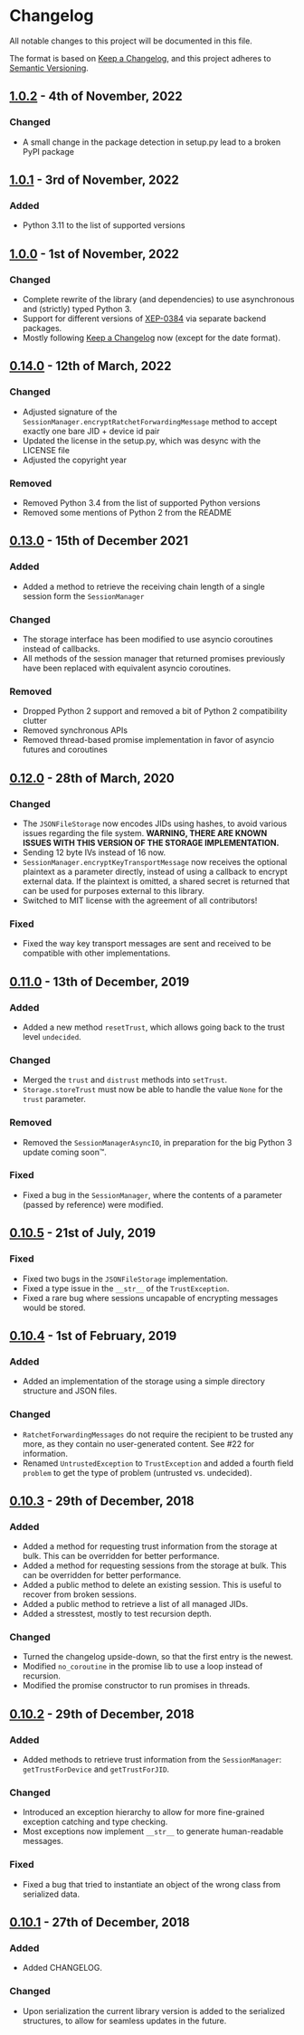 # Changelog

All notable changes to this project will be documented in this file.

The format is based on [Keep a Changelog](https://keepachangelog.com/en/1.0.0/), and this project adheres to [Semantic Versioning](https://semver.org/spec/v2.0.0.html).

## [1.0.2] - 4th of November, 2022

### Changed
- A small change in the package detection in setup.py lead to a broken PyPI package

## [1.0.1] - 3rd of November, 2022

### Added
- Python 3.11 to the list of supported versions

## [1.0.0] - 1st of November, 2022

### Changed
- Complete rewrite of the library (and dependencies) to use asynchronous and (strictly) typed Python 3.
- Support for different versions of [XEP-0384](https://xmpp.org/extensions/xep-0384.html) via separate backend packages.
- Mostly following [Keep a Changelog](https://keepachangelog.com/en/1.0.0/) now (except for the date format).

## [0.14.0] - 12th of March, 2022

### Changed
- Adjusted signature of the `SessionManager.encryptRatchetForwardingMessage` method to accept exactly one bare JID + device id pair
- Updated the license in the setup.py, which was desync with the LICENSE file
- Adjusted the copyright year

### Removed
- Removed Python 3.4 from the list of supported Python versions
- Removed some mentions of Python 2 from the README

## [0.13.0] - 15th of December 2021

### Added
- Added a method to retrieve the receiving chain length of a single session form the `SessionManager`

### Changed
- The storage interface has been modified to use asyncio coroutines instead of callbacks.
- All methods of the session manager that returned promises previously have been replaced with equivalent asyncio coroutines.

### Removed
- Dropped Python 2 support and removed a bit of Python 2 compatibility clutter
- Removed synchronous APIs
- Removed thread-based promise implementation in favor of asyncio futures and coroutines

## [0.12.0] - 28th of March, 2020

### Changed
- The `JSONFileStorage` now encodes JIDs using hashes, to avoid various issues regarding the file system. **WARNING, THERE ARE KNOWN ISSUES WITH THIS VERSION OF THE STORAGE IMPLEMENTATION.**
- Sending 12 byte IVs instead of 16 now.
- `SessionManager.encryptKeyTransportMessage` now receives the optional plaintext as a parameter directly, instead of using a callback to encrypt external data. If the plaintext is omitted, a shared secret is returned that can be used for purposes external to this library.
- Switched to MIT license with the agreement of all contributors!

### Fixed
- Fixed the way key transport messages are sent and received to be compatible with other implementations.

## [0.11.0] - 13th of December, 2019

### Added
- Added a new method `resetTrust`, which allows going back to the trust level `undecided`.

### Changed
- Merged the `trust` and `distrust` methods into `setTrust`.
- `Storage.storeTrust` must now be able to handle the value `None` for the `trust` parameter.

### Removed
- Removed the `SessionManagerAsyncIO`, in preparation for the big Python 3 update coming soon™.

### Fixed
- Fixed a bug in the `SessionManager`, where the contents of a parameter (passed by reference) were modified.

## [0.10.5] - 21st of July, 2019

### Fixed
- Fixed two bugs in the `JSONFileStorage` implementation.
- Fixed a type issue in the `__str__` of the `TrustException`.
- Fixed a rare bug where sessions uncapable of encrypting messages would be stored.

## [0.10.4] - 1st of February, 2019

### Added
- Added an implementation of the storage using a simple directory structure and JSON files.

### Changed
- `RatchetForwardingMessages` do not require the recipient to be trusted any more, as they contain no user-generated content. See #22 for information.
- Renamed `UntrustedException` to `TrustException` and added a fourth field `problem` to get the type of problem (untrusted vs. undecided).

## [0.10.3] - 29th of December, 2018

### Added
- Added a method for requesting trust information from the storage at bulk. This can be overridden for better performance.
- Added a method for requesting sessions from the storage at bulk. This can be overridden for better performance.
- Added a public method to delete an existing session. This is useful to recover from broken sessions.
- Added a public method to retrieve a list of all managed JIDs.
- Added a stresstest, mostly to test recursion depth.

### Changed
- Turned the changelog upside-down, so that the first entry is the newest.
- Modified `no_coroutine` in the promise lib to use a loop instead of recursion.
- Modified the promise constructor to run promises in threads.

## [0.10.2] - 29th of December, 2018

### Added
- Added methods to retrieve trust information from the `SessionManager`: `getTrustForDevice` and `getTrustForJID`.

### Changed
- Introduced an exception hierarchy to allow for more fine-grained exception catching and type checking.
- Most exceptions now implement `__str__` to generate human-readable messages.

### Fixed
- Fixed a bug that tried to instantiate an object of the wrong class from serialized data.

## [0.10.1] - 27th of December, 2018

### Added
- Added CHANGELOG.

### Changed
- Upon serialization the current library version is added to the serialized structures, to allow for seamless updates in the future.

[Unreleased]: https://github.com/Syndace/python-omemo/compare/v1.0.2...HEAD
[1.0.2]: https://github.com/Syndace/python-omemo/compare/v1.0.1...v1.0.2
[1.0.1]: https://github.com/Syndace/python-omemo/compare/v1.0.0...v1.0.1
[1.0.0]: https://github.com/Syndace/python-omemo/compare/v0.14.0...v1.0.0
[0.14.0]: https://github.com/Syndace/python-omemo/compare/v0.13.0...v0.14.0
[0.13.0]: https://github.com/Syndace/python-omemo/compare/v0.12.0...v0.13.0
[0.12.0]: https://github.com/Syndace/python-omemo/compare/v0.11.0...v0.12.0
[0.11.0]: https://github.com/Syndace/python-omemo/compare/v0.10.5...v0.11.0
[0.10.5]: https://github.com/Syndace/python-omemo/compare/v0.10.4...v0.10.5
[0.10.4]: https://github.com/Syndace/python-omemo/compare/v0.10.3...v0.10.4
[0.10.3]: https://github.com/Syndace/python-omemo/compare/v0.10.2...v0.10.3
[0.10.2]: https://github.com/Syndace/python-omemo/compare/v0.10.1...v0.10.2
[0.10.1]: https://github.com/Syndace/python-omemo/releases/tag/v0.10.1
